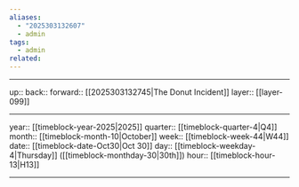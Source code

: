 ```yaml
---
aliases:
  - "2025303132607"
  - admin
tags:
  - admin
related:
---
```




***

up:: 
back:: 
forward:: [[2025303132745|The Donut Incident]]
layer:: [[layer-099]]

***

year:: [[timeblock-year-2025|2025]]
quarter:: [[timeblock-quarter-4|Q4]]
month:: [[timeblock-month-10|October]]
week:: [[timeblock-week-44|W44]]
date:: [[timeblock-date-Oct30|Oct 30]]
day:: [[timeblock-weekday-4|Thursday]] ([[timeblock-monthday-30|30th]])
hour:: [[timeblock-hour-13|H13]]

***
